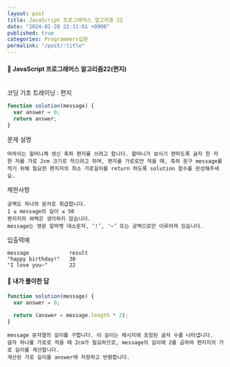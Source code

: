 ```yaml
---
layout: post
title: JavaScript 프로그래머스 알고리즘 22
date: "2024-01-28 22:31:01 +0900"
published: true
categories: Programmers입문
permalink: "/post/:title"
---
```


<h4>🤭 JavaScript 프로그래머스 알고리즘22(편지)</h4>

<br>
코딩 기초 트레이닝 : 편지

```javascript
function solution(message) {
  var answer = 0;
  return answer;
}
```

문제 설명

    머쓱이는 할머니께 생신 축하 편지를 쓰려고 합니다. 할머니가 보시기 편하도록 글자 한 자 한 자를 가로 2cm 크기로 적으려고 하며, 편지를 가로로만 적을 때, 축하 문구 message를 적기 위해 필요한 편지지의 최소 가로길이를 return 하도록 solution 함수를 완성해주세요.

제한사항

    공백도 하나의 문자로 취급합니다.
    1 ≤ message의 길이 ≤ 50
    편지지의 여백은 생각하지 않습니다.
    message는 영문 알파벳 대소문자, ‘!’, ‘~’ 또는 공백으로만 이루어져 있습니다.

입출력예

    message	            result
    "happy birthday!"	30
    "I love you~"	    22

<h4>🤭 내가 풀이한 답</h4>

```javascript
function solution(message) {
  var answer = 0;

  return (answer = message.length * 2);
}
```

    message 문자열의 길이를 구합니다. 이 길이는 메시지에 포함된 글자 수를 나타냅니다.
    글자 하나를 가로로 적을 때 2cm가 필요하므로, message의 길이에 2를 곱하여 편지지의 가로 길이를 계산합니다.
    계산된 가로 길이를 answer에 저장하고 반환합니다.
